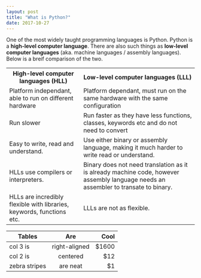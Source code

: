 ```yaml
---
layout: post
title: "What is Python?"
date: 2017-10-27
---
```

 One of the most widely taught programming languages is Python. Python is a <b>high-level computer language</b>. There are also 
 such things as <b>low-level computer languages</b> (aka. machine languages / assembly languages). Below is a breif comparison 
 of the two.
 
 <table style="width:100%">
  <tr>
    <th>High-level computer languages (HLL)</th>
    <th>Low-level computer languages (LLL)</th> 
  </tr>
  <tr>
    <td>Platform independant, able to run on different hardware</td>
    <td>Platform dependant, must run on the same hardware with the same configuration</td> 
  </tr>
  <tr>
    <td>Run slower </td>
    <td>Run faster as they have less functions, classes, keywords etc and do not need to convert</td> 
  </tr>
  <tr>
    <td>Easy to write, read and understand.</td>
    <td>Use either binary or assembly language, making it much harder to write read or understand.</td>
  </tr>
  <tr>
    <td>HLLs use compilers or interpreters.</td>
    <td>Binary does not need translation as it is already machine code, however
    assembly language needs an assembler to transate to binary.</td>
  </tr>
  <tr>
    <td>HLLs are incredibly flexible with libraries, keywords, functions etc.</td>
    <td>LLLs are not as flexible.</td>
  </tr>
</table>

| Tables        | Are           | Cool  |
| ------------- |:-------------:| -----:|
| col 3 is      | right-aligned | $1600 |
| col 2 is      | centered      |   $12 |
| zebra stripes | are neat      |    $1 |
 
